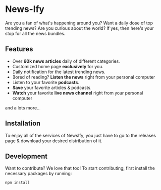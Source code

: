 # News-Ify

Are you a fan of what's happening around you? Want a daily dose of top trending news? Are you curious about the world? If yes, then here's your stop for all the news bundles.

## Features

- Over **60k news articles** daily of different categories.
- Customized home page **exclusively** for you.
- Daily notification for the latest trending news.
- Bored of reading? **Listen the news** right from your personal computer
- Listen to your favorite **podcasts**.
- **Save** your favorite articles & podcasts.
- **Watch** your favorite **live news channel** right from your personal computer

and a lots more...

## Installation

To enjoy all of the services of NewsIfy, you just have to go to the releases page & download your desired distribution of it.

## Development

Want to contribute? We love that too! To start contributing, first install the necessary packages by running:

```
npm install
```
